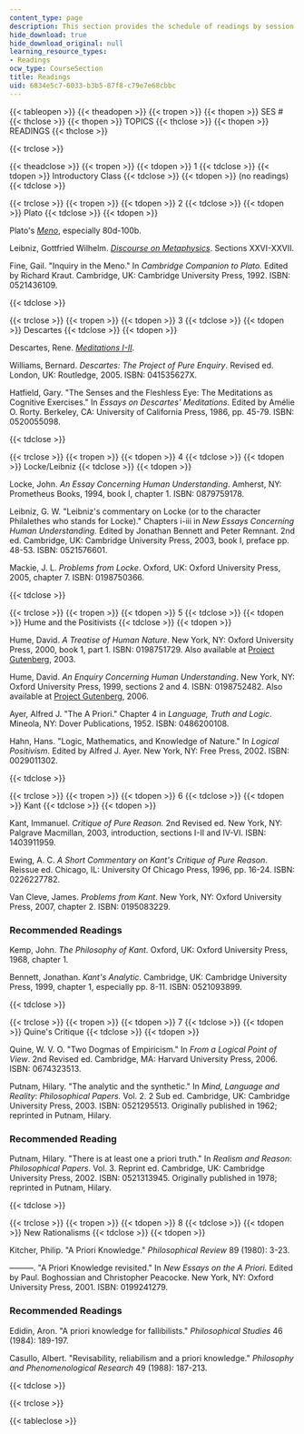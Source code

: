 ```yaml
---
content_type: page
description: This section provides the schedule of readings by session and topic.
hide_download: true
hide_download_original: null
learning_resource_types:
- Readings
ocw_type: CourseSection
title: Readings
uid: 6834e5c7-6033-b3b5-87f8-c79e7e68cbbc
---
```


{{< tableopen >}}
{{< theadopen >}}
{{< tropen >}}
{{< thopen >}}
SES #
{{< thclose >}}
{{< thopen >}}
TOPICS
{{< thclose >}}
{{< thopen >}}
READINGS
{{< thclose >}}

{{< trclose >}}

{{< theadclose >}}
{{< tropen >}}
{{< tdopen >}}
1
{{< tdclose >}}
{{< tdopen >}}
Introductory Class
{{< tdclose >}}
{{< tdopen >}}
(no readings)
{{< tdclose >}}

{{< trclose >}}
{{< tropen >}}
{{< tdopen >}}
2
{{< tdclose >}}
{{< tdopen >}}
Plato
{{< tdclose >}}
{{< tdopen >}}


Plato's [_Meno_](http://www.gutenberg.org/ebooks/1643), especially 80d-100b.

Leibniz, Gottfried Wilhelm. [_Discourse on Metaphysics_](https://www.earlymoderntexts.com/assets/pdfs/leibniz1686d.pdf). Sections XXVI-XXVII.

Fine, Gail. "Inquiry in the Meno." In _Cambridge Companion to Plato._ Edited by Richard Kraut. Cambridge, UK: Cambridge University Press, 1992. ISBN: 0521436109.


{{< tdclose >}}

{{< trclose >}}
{{< tropen >}}
{{< tdopen >}}
3
{{< tdclose >}}
{{< tdopen >}}
Descartes
{{< tdclose >}}
{{< tdopen >}}


Descartes, Rene. [_Meditations I-II_](http://www.wright.edu/cola/descartes/mede.html).

Williams, Bernard. _Descartes: The Project of Pure Enquiry_. Revised ed. London, UK: Routledge, 2005. ISBN: 041535627X.

Hatfield, Gary. "The Senses and the Fleshless Eye: The Meditations as Cognitive Exercises." In _Essays on Descartes' Meditations_. Edited by Amélie O. Rorty. Berkeley, CA: University of California Press, 1986, pp. 45-79. ISBN: 0520055098.


{{< tdclose >}}

{{< trclose >}}
{{< tropen >}}
{{< tdopen >}}
4
{{< tdclose >}}
{{< tdopen >}}
Locke/Leibniz
{{< tdclose >}}
{{< tdopen >}}


Locke, John. _An Essay Concerning Human Understanding_. Amherst, NY: Prometheus Books, 1994, book I, chapter 1. ISBN: 0879759178.

Leibniz, G. W. "Leibniz's commentary on Locke (or to the character Philalethes who stands for Locke)." Chapters i-iii in _New Essays Concerning Human Understanding._ Edited by Jonathan Bennett and Peter Remnant. 2nd ed. Cambridge, UK: Cambridge University Press, 2003, book I, preface pp. 48-53. ISBN: 0521576601.

Mackie, J. L. _Problems from Locke_. Oxford, UK: Oxford University Press, 2005, chapter 7. ISBN: 0198750366.


{{< tdclose >}}

{{< trclose >}}
{{< tropen >}}
{{< tdopen >}}
5
{{< tdclose >}}
{{< tdopen >}}
Hume and the Positivists
{{< tdclose >}}
{{< tdopen >}}


Hume, David. _A Treatise of Human Nature_. New York, NY: Oxford University Press, 2000, book 1, part 1. ISBN: 0198751729. Also available at [Project Gutenberg](http://www.gutenberg.org/etext/4705), 2003.

Hume, David. _An Enquiry Concerning Human Understanding_. New York, NY: Oxford University Press, 1999, sections 2 and 4. ISBN: 0198752482. Also available at [Project Gutenberg](http://www.gutenberg.org/etext/9662), 2006.

Ayer, Alfred J. "The A Priori." Chapter 4 in _Language, Truth and Logic_. Mineola, NY: Dover Publications, 1952. ISBN: 0486200108.

Hahn, Hans. "Logic, Mathematics, and Knowledge of Nature." In _Logical Positivism_. Edited by Alfred J. Ayer. New York, NY: Free Press, 2002. ISBN: 0029011302.


{{< tdclose >}}

{{< trclose >}}
{{< tropen >}}
{{< tdopen >}}
6
{{< tdclose >}}
{{< tdopen >}}
Kant
{{< tdclose >}}
{{< tdopen >}}


Kant, Immanuel. _Critique of Pure Reason._ 2nd Revised ed. New York, NY: Palgrave Macmillan, 2003, introduction, sections I-II and IV-VI. ISBN: 1403911959.

Ewing, A. C. _A Short Commentary on Kant's Critique of Pure Reason_. Reissue ed. Chicago, IL: University Of Chicago Press, 1996, pp. 16-24. ISBN: 0226227782.

Van Cleve, James. _Problems from Kant_. New York, NY: Oxford University Press, 2007, chapter 2. ISBN: 0195083229.

### Recommended Readings

Kemp, John. _The Philosophy of Kant_. Oxford, UK: Oxford University Press, 1968, chapter 1.

Bennett, Jonathan. _Kant's Analytic_. Cambridge, UK: Cambridge University Press, 1999, chapter 1, especially pp. 8-11. ISBN: 0521093899.


{{< tdclose >}}

{{< trclose >}}
{{< tropen >}}
{{< tdopen >}}
7
{{< tdclose >}}
{{< tdopen >}}
Quine's Critique
{{< tdclose >}}
{{< tdopen >}}


Quine, W. V. O. "Two Dogmas of Empiricism." In _From a Logical Point of View_. 2nd Revised ed. Cambridge, MA: Harvard University Press, 2006. ISBN: 0674323513.

Putnam, Hilary. "The analytic and the synthetic." In _Mind, Language and Reality_: _Philosophical Papers._ Vol. 2. 2 Sub ed. Cambridge, UK: Cambridge University Press, 2003. ISBN: 0521295513. Originally published in 1962; reprinted in Putnam, Hilary.

### Recommended Reading

Putnam, Hilary. "There is at least one a priori truth." In _Realism and Reason_: _Philosophical Papers._ Vol. 3. Reprint ed. Cambridge, UK: Cambridge University Press, 2002. ISBN: 0521313945. Originally published in 1978; reprinted in Putnam, Hilary.


{{< tdclose >}}

{{< trclose >}}
{{< tropen >}}
{{< tdopen >}}
8
{{< tdclose >}}
{{< tdopen >}}
New Rationalisms
{{< tdclose >}}
{{< tdopen >}}


Kitcher, Philip. "A Priori Knowledge." _Philosophical Review_ 89 (1980): 3-23.

———. "A Priori Knowledge revisited." In _New Essays on the A Priori._ Edited by Paul. Boghossian and Christopher Peacocke. New York, NY: Oxford University Press, 2001. ISBN: 0199241279.

### Recommended Readings

Edidin, Aron. "A priori knowledge for fallibilists." _Philosophical Studies_ 46 (1984): 189-197.

Casullo, Albert. "Revisability, reliabilism and a priori knowledge." _Philosophy and Phenomenological Research_ 49 (1988): 187-213.


{{< tdclose >}}

{{< trclose >}}

{{< tableclose >}}